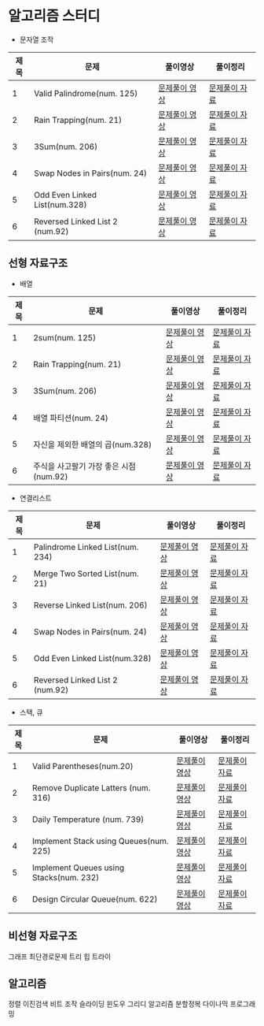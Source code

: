 # 알고리즘 스터디 

- 문자열 조작<br> 

| 제목  | 문제                                                | 풀이영상         | 풀이정리                 |
|-------|-----------------------------------------------------|------------------|------------------------|
| 1    | Valid Palindrome(num. 125)                          | [문제풀이 영상]() | [문제풀이 자료](./data/) |
| 2    | Rain Trapping(num. 21)                              | [문제풀이 영상]() | [문제풀이 자료](./data/) |
| 3    | 3Sum(num. 206)                                      | [문제풀이 영상]() | [문제풀이 자료](./data/) |
| 4    | Swap Nodes in Pairs(num. 24)                        | [문제풀이 영상]() | [문제풀이 자료](./data/) |
| 5    | Odd Even Linked List(num.328)                       | [문제풀이 영상]() | [문제풀이 자료](./data/) |
| 6    | Reversed Linked List 2 (num.92)                     | [문제풀이 영상]() | [문제풀이 자료](./data/) |

## 선형 자료구조<br> 

- 배열 <br> 

| 제목  | 문제                                                | 풀이영상         | 풀이정리                 |
|------|-----------------------------------------------------|------------------|-------------------------|
| 1    | 2sum(num. 125)                                      | [문제풀이 영상]() | [문제풀이 자료](./data/) |
| 2    | Rain Trapping(num. 21)                              | [문제풀이 영상]() | [문제풀이 자료](./data/) |
| 3    | 3Sum(num. 206)                                      | [문제풀이 영상]() | [문제풀이 자료](./data/) |
| 4    | 배열 파티션(num. 24)                                 | [문제풀이 영상]() | [문제풀이 자료](./data/) |
| 5    | 자신을 제외한 배열의 곱(num.328)                      | [문제풀이 영상]() | [문제풀이 자료](./data/) |
| 6    | 주식을 사고팔기 가장 좋은 시점 (num.92)               | [문제풀이 영상]() | [문제풀이 자료](./data/) |



- 연결리스트 

| 제목  | 문제                                                | 풀이영상         | 풀이정리                 |
|------|-----------------------------------------------------|------------------|-------------------------|
| 1    | Palindrome Linked List(num. 234)                    | [문제풀이 영상]() | [문제풀이 자료](./data/) |
| 2    | Merge Two Sorted List(num. 21)                      | [문제풀이 영상]() | [문제풀이 자료](./data/) |
| 3    | Reverse Linked List(num. 206)                       | [문제풀이 영상]() | [문제풀이 자료](./data/) |
| 4    | Swap Nodes in Pairs(num. 24)                        | [문제풀이 영상]() | [문제풀이 자료](./data/) |
| 5    | Odd Even Linked List(num.328)                       | [문제풀이 영상]() | [문제풀이 자료](./data/) |
| 6    | Reversed Linked List 2 (num.92)                     | [문제풀이 영상]() | [문제풀이 자료](./data/) |

- 스택, 큐  

| 제목 | 문제                                                 | 풀이영상           | 풀이정리                |
|------|-----------------------------------------------------|-------------------|-------------------------|
| 1    | Valid Parentheses(num.20)                           | [문제풀이 영상]()  | [문제풀이 자료](./data/) |
| 2    | Remove Duplicate Latters (num. 316)                 | [문제풀이 영상]()  | [문제풀이 자료](./data/) |
| 3    | Daily Temperature (num. 739)                        | [문제풀이 영상]()  | [문제풀이 자료](./data/) |
| 4    | Implement Stack using Queues(num. 225)              | [문제풀이 영상]()  | [문제풀이 자료](./data/) |
| 5    | Implement Queues using Stacks(num. 232)             | [문제풀이 영상]()  | [문제풀이 자료](./data/) |
| 6    | Design Circular Queue(num. 622)                     | [문제풀이 영상]()  | [문제풀이 자료](./data/) |



## 비선형 자료구조 <br>
  그래프
  최단경로문제
  트리
  힙
  트라이
## 알고리즘<br>
  정렬
  이진검색
  비트 조작
  슬라이딩 윈도우
  그리디 알고리즘
  분할정복
  다이나믹 프로그래밍 
  
  
